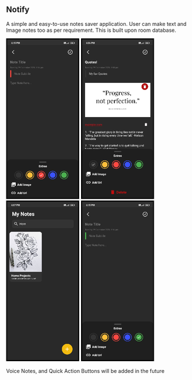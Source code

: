 ## Notify
A simple and easy-to-use notes saver application. User can make text and Image notes too as per requirement. 
This is built upon room database.

![SC1](app/src/main/res/mipmap-mdpi/Screenshot_2020-12-29-18-15-08-087_com.arpit.notify.png)  ![SC2](app/src/main/res/mipmap-mdpi/SC2.png) ![SC3](app/src/main/res/mipmap-mdpi/Screenshot_2020-12-29-18-07-41-967_com.arpit.notify.png) ![SC4](app/src/main/res/mipmap-mdpi/Screenshot_2020-12-29-18-15-17-637_com.arpit.notify.png)


Voice Notes, and Quick Action Buttons will be added in the future